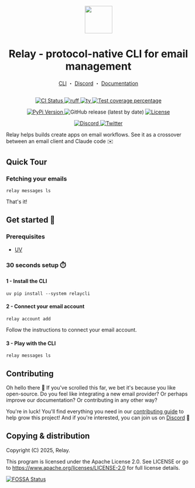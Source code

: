 <p align="center">
  <a href="https://relaycli.com"><img src="https://zugjkckdxhiamdlkxfmv.supabase.co/storage/v1/object/public/assets//logo_light.svg" width="75" height="75"></a>
</p>
<h1 align="center">
 Relay - protocol-native CLI for email management
</h1>
<p align="center">
  <a href="https://github.com/relaycli/relay">CLI</a> ・
  <a href="https://discord.gg/T4zbT7RcVy">Discord</a> ・
  <a href="https://docs.relaycli.com">Documentation</a>
</p>
<h2 align="center"></h2>

<p align="center">
  <a href="https://github.com/relaycli/relay/actions?query=workflow%3Acore">
    <img alt="CI Status" src="https://img.shields.io/github/actions/workflow/status/relaycli/relay/core.yml?branch=main&label=CI&logo=github&style=flat-square">
  </a>
  <a href="https://github.com/astral-sh/ruff">
    <img src="https://img.shields.io/badge/Linter-Ruff-FCC21B?style=flat-square&logo=ruff&logoColor=white" alt="ruff">
  </a>
  <a href="https://github.com/astral-sh/ty">
    <img src="https://img.shields.io/badge/Typecheck-Ty-261230?style=flat-square&logo=astral&logoColor=white" alt="ty">
  </a>
  <a href="https://codecov.io/gh/relaycli/relay">
    <img src="https://img.shields.io/codecov/c/github/relaycli/relay.svg?logo=codecov&style=flat-square&token=48QKJKDCYP" alt="Test coverage percentage">
  </a>
</p>
<p align="center">
  <a href="https://pypi.org/project/relaycli/">
    <img src="https://img.shields.io/pypi/v/relaycli.svg?logo=PyPI&logoColor=fff&style=flat-square&label=PyPI" alt="PyPi Version">
  </a>
  <img alt="GitHub release (latest by date)" src="https://img.shields.io/github/v/release/relaycli/relay?label=Release&logo=github">
  <a href="https://github.com/relaycli/relay/blob/main/LICENSE">
    <img src="https://img.shields.io/github/license/relaycli/relay.svg?label=License&logoColor=fff&style=flat-square" alt="License">
  </a>
</p>
<p align="center">
  <a href="https://discord.gg/T4zbT7RcVy">
    <img src="https://img.shields.io/badge/Discord-Community-5865F2?style=flat-square&logo=discord&logoColor=white" alt="Discord">
  </a>
  <a href="https://twitter.com/relaycli">
    <img src="https://img.shields.io/badge/Twitter-@relaycli-1D9BF0?style=flat-square&logo=twitter&logoColor=white" alt="Twitter">
  </a>
</p>

Relay helps builds create apps on email workflows. See it as a crossover between an email client and Claude code ✉️


## Quick Tour

### Fetching your emails

```shell
relay messages ls
```
That's it!


## Get started 🚀

### Prerequisites

- [UV](https://docs.astral.sh/uv/getting-started/installation/)

### 30 seconds setup ⏱️

#### 1 - Install the CLI
```shell
uv pip install --system relaycli
```
#### 2 - Connect your email account
```shell
relay account add
```
Follow the instructions to connect your email account.

#### 3 - Play with the CLI

```shell
relay messages ls
```

## Contributing

Oh hello there 👋 If you've scrolled this far, we bet it's because you like open-source. Do you feel like integrating a new email provider? Or perhaps improve our documentation? Or contributing in any other way?

You're in luck! You'll find everything you need in our [contributing guide](CONTRIBUTING.md) to help grow this project! And if you're interested, you can join us on [Discord](https://discord.gg/T4zbT7RcVy) 🤗


## Copying & distribution

Copyright (C) 2025, Relay.

This program is licensed under the Apache License 2.0.
See LICENSE or go to <https://www.apache.org/licenses/LICENSE-2.0> for full license details.

[![FOSSA Status](https://app.fossa.com/api/projects/git%2Bgithub.com%2Frelaycli%2Frelay.svg?type=large&issueType=license)](https://app.fossa.com/projects/git%2Bgithub.com%2Frelaycli%2Frelay?ref=badge_large&issueType=license)
